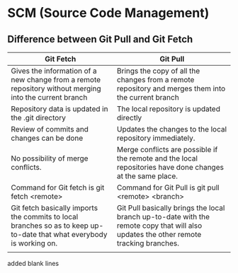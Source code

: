 # SCM (Source Code Management)
## Difference between Git Pull and Git Fetch

| Git Fetch | Git Pull |
| --- | --- |
| Gives the information of a new change from a remote repository without merging into the current branch | Brings the copy of all the changes from a remote repository and merges them into the current branch |
| Repository data is updated in the .git directory | The local repository is updated directly |
| Review of commits and changes can be done | Updates the changes to the local repository immediately. |
| No possibility of merge conflicts. | Merge conflicts are possible if the remote and the local repositories have done changes at the same place. |
| Command for Git fetch is git fetch \<remote> | Command for Git Pull is git pull \<remote> \<branch> |
| Git fetch basically imports the commits to local branches so as to keep up-to-date that what everybody is working on. | Git Pull basically brings the local branch up-to-date with the remote copy that will also updates the other remote tracking branches. |
| | |


added blank lines